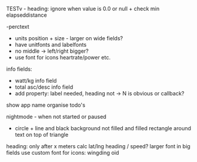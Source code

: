 TESTv - heading: ignore when value is 0.0 or null + check min elapseddistance

-perctext
- units position + size - larger on wide fields?
- have unitfonts and labelfonts
- no middle -> left/right bigger?
- use font for icons heartrate/power etc.

info fields:
- watt/kg info field
- total asc/desc info field
- add property: label needed, heading not -> N is obvious or callback?

show app name
organise todo's

nightmode - when not started or paused
- circle + line and black background not filled and filled rectangle around text on top of triangle

heading: only after x meters calc lat/lng heading / speed?
larger font in big fields
use custom font for icons: wingding oid 


